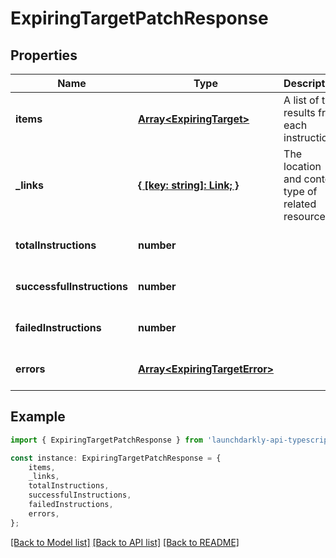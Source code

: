 # ExpiringTargetPatchResponse


## Properties

Name | Type | Description | Notes
------------ | ------------- | ------------- | -------------
**items** | [**Array&lt;ExpiringTarget&gt;**](ExpiringTarget.md) | A list of the results from each instruction | [default to undefined]
**_links** | [**{ [key: string]: Link; }**](Link.md) | The location and content type of related resources | [optional] [default to undefined]
**totalInstructions** | **number** |  | [optional] [default to undefined]
**successfulInstructions** | **number** |  | [optional] [default to undefined]
**failedInstructions** | **number** |  | [optional] [default to undefined]
**errors** | [**Array&lt;ExpiringTargetError&gt;**](ExpiringTargetError.md) |  | [optional] [default to undefined]

## Example

```typescript
import { ExpiringTargetPatchResponse } from 'launchdarkly-api-typescript';

const instance: ExpiringTargetPatchResponse = {
    items,
    _links,
    totalInstructions,
    successfulInstructions,
    failedInstructions,
    errors,
};
```

[[Back to Model list]](../README.md#documentation-for-models) [[Back to API list]](../README.md#documentation-for-api-endpoints) [[Back to README]](../README.md)
